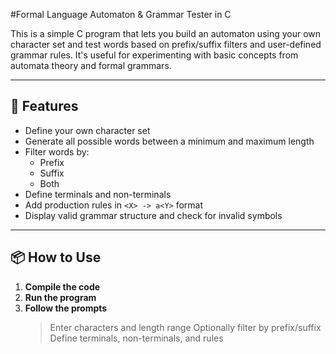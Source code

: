 #Formal Language Automaton & Grammar Tester in C

This is a simple C program that lets you build an automaton using your own character set and test words based on prefix/suffix filters and user-defined grammar rules. It's useful for experimenting with basic concepts from automata theory and formal grammars.

---

## 🔧 Features

- Define your own character set
- Generate all possible words between a minimum and maximum length
- Filter words by:
  - Prefix
  - Suffix
  - Both
- Define terminals and non-terminals
- Add production rules in `<X> -> a<Y>` format
- Display valid grammar structure and check for invalid symbols

---

## 📦 How to Use

1. **Compile the code**
2. **Run the program**
3. **Follow the prompts**
    > Enter characters and length range
    > Optionally filter by prefix/suffix
    > Define terminals, non-terminals, and rules

